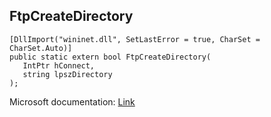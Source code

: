 ## FtpCreateDirectory

```
[DllImport("wininet.dll", SetLastError = true, CharSet = CharSet.Auto)]
public static extern bool FtpCreateDirectory(
   IntPtr hConnect,
   string lpszDirectory
);
```

Microsoft documentation: [Link](https://docs.microsoft.com/en-us/windows/win32/api/wininet/nf-wininet-ftpcreatedirectorya)

